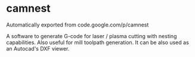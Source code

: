 # camnest
Automatically exported from code.google.com/p/camnest


A software to generate G-code for laser / plasma cutting with nesting capabilities. Also useful for mill toolpath generation. It can be also used as an Autocad's DXF viewer.
